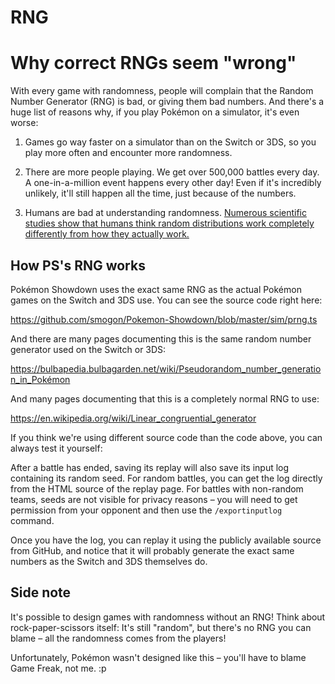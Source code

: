 # RNG

# Why correct RNGs seem "wrong"

With every game with randomness, people will complain that the Random Number Generator (RNG) is bad, or giving them bad numbers. And there's a huge list of reasons why, if you play Pokémon on a simulator, it's even worse:

1. Games go way faster on a simulator than on the Switch or 3DS, so you play more often and encounter more randomness.

2. There are more people playing. We get over 500,000 battles every day. A one-in-a-million event happens every other day! Even if it's incredibly unlikely, it'll still happen all the time, just because of the numbers.

3. Humans are bad at understanding randomness. [Numerous scientific studies show that humans think random distributions work completely differently from how they actually work.][1]

  [1]: https://www.ncbi.nlm.nih.gov/pmc/articles/PMC5933241/


How PS's RNG works
------------------

Pokémon Showdown uses the exact same RNG as the actual Pokémon games on the Switch and 3DS use. You can see the source code right here:

https://github.com/smogon/Pokemon-Showdown/blob/master/sim/prng.ts

And there are many pages documenting this is the same random number generator used on the Switch or 3DS:

https://bulbapedia.bulbagarden.net/wiki/Pseudorandom_number_generation_in_Pokémon

And many pages documenting that this is a completely normal RNG to use:

https://en.wikipedia.org/wiki/Linear_congruential_generator

If you think we're using different source code than the code above, you can always test it yourself:

After a battle has ended, saving its replay will also save its input log containing its random seed. For random battles, you can get the log directly from the HTML source of the replay page. For battles with non-random teams, seeds are not visible for privacy reasons – you will need to get permission from your opponent and then use the `/exportinputlog` command.

Once you have the log, you can replay it using the publicly available source from GitHub, and notice that it will probably generate the exact same numbers as the Switch and 3DS themselves do.


Side note
---------

It's possible to design games with randomness without an RNG! Think about rock-paper-scissors itself: It's still "random", but there's no RNG you can blame – all the randomness comes from the players!

Unfortunately, Pokémon wasn't designed like this – you'll have to blame Game Freak, not me. :p
